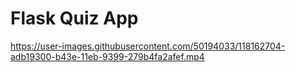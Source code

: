 # Flask Quiz App


https://user-images.githubusercontent.com/50194033/118162704-adb19300-b43e-11eb-9399-279b4fa2afef.mp4








